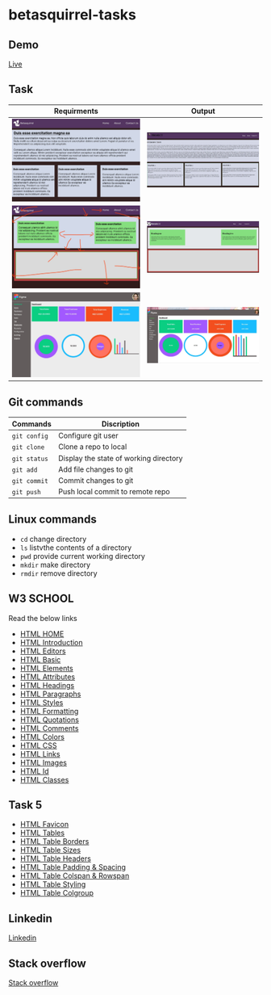 # betasquirrel-tasks

## Demo

[Live](https://musavirk.github.io/betasquirrel-tasks/)

## Task

| Requirments                           | Output                          |
| ------------------------------------- | ------------------------------- |
| ![task-1](images/input-task1%20.jpeg) | ![out-1](images/out-task1.jpeg) |
| ![task-2](images/input-task2.jpeg)    | ![out-2](images/out-task2.jpeg) |
| ![task-4](images/input-task4.jpeg)    | ![out-4](images/out-task4.jpeg) |

## Git commands

| Commands     | Discription                            |
| ------------ | -------------------------------------- |
| `git config` | Configure git user                     |
| `git clone`  | Clone a repo to local                  |
| `git status` | Display the state of working directory |
| `git add`    | Add file changes to git                |
| `git commit` | Commit changes to git                  |
| `git push`   | Push local commit to remote repo       |

## Linux commands

- `cd` change directory
- `ls` listvthe contents of a directory
- `pwd` provide current working directory
- `mkdir` make directory
- `rmdir` remove directory

## W3 SCHOOL

Read the below links

- [HTML HOME](https://www.w3schools.com/html/default.asp)
- [HTML Introduction](https://www.w3schools.com/html/html_intro.asp)
- [HTML Editors](https://www.w3schools.com/html/html_editors.asp)
- [HTML Basic](https://www.w3schools.com/html/html_basic.asp)
- [HTML Elements](https://www.w3schools.com/html/html_elements.asp)
- [HTML Attributes](https://www.w3schools.com/html/html_attributes.asp)
- [HTML Headings](https://www.w3schools.com/html/html_headings.asp)
- [HTML Paragraphs](https://www.w3schools.com/html/html_paragraphs.asp)
- [HTML Styles](https://www.w3schools.com/html/html_styles.asp)
- [HTML Formatting](https://www.w3schools.com/html/html_formatting.asp)
- [HTML Quotations](https://www.w3schools.com/html/html_quotation_elements.asp)
- [HTML Comments](https://www.w3schools.com/html/html_comments.asp)
- [HTML Colors](https://www.w3schools.com/html/html_colors.asp)
- [HTML CSS](https://www.w3schools.com/html/html_css.asp)
- [HTML Links](https://www.w3schools.com/html/html_links.asp)
- [HTML Images](https://www.w3schools.com/html/html_images.asp)
- [HTML Id](https://www.w3schools.com/html/html_id.asp)
- [HTML Classes](https://www.w3schools.com/html/html_classes.asp)

## Task 5

- [HTML Favicon](https://www.w3schools.com/html/html_favicon.asp)
- [HTML Tables](https://www.w3schools.com/html/html_tables.asp)
- [HTML Table Borders](https://www.w3schools.com/html/html_table_borders.asp)
- [HTML Table Sizes](https://www.w3schools.com/html/html_table_sizes.asp)
- [HTML Table Headers](https://www.w3schools.com/html/html_table_headers.asp)
- [HTML Table Padding & Spacing](https://www.w3schools.com/html/html_table_padding_spacing.asp)
- [HTML Table Colspan & Rowspan](https://www.w3schools.com/html/html_table_colspan_rowspan.asp)
- [HTML Table Styling](https://www.w3schools.com/html/html_table_styling.asp)
- [HTML Table Colgroup](https://www.w3schools.com/html/html_table_colgroup.asp)

## Linkedin

[Linkedin](https://www.linkedin.com/in/musavir-k-6a5a46219/)

## Stack overflow

[Stack overflow](https://stackoverflow.com/users/21194139/musavir-k)
